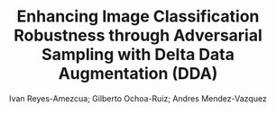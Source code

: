 ---
paperId: 6
author: Ivan Reyes-Amezcua; Gilberto Ochoa-Ruiz; Andres Mendez-Vazquez
publicationauthor: Reyes-Amezcua, I. et al.
title: Enhancing Image Classification Robustness through Adversarial Sampling with Delta Data Augmentation (DDA)
pdf: Ivan_ReyesAmezcua.pdf
poster: Ivan_ReyesAmezcua_Poster.pdf
pitch: https://www.youtube.com/watch?v=eCHHOvIFucI&list=PLFHvi5sdWF5XWI7RyXTgbqc7kWEIMvFWE&index=4
type: Poster
topic: Adversarial attack and defense
subtopic: Representation learning
link: https://research.latinxinai.org/papers/cvpr/2024/pdf/Ivan_ReyesAmezcua.pdf
conference: cvpr
year: 2024
tags: cvpr-2024
location: Seattle WA, USA
---